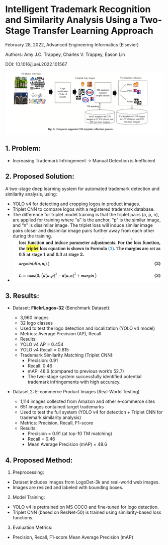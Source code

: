 # Intelligent Trademark Recognition and Similarity Analysis Using a Two-Stage Transfer Learning Approach
February 28, 2022, Advanced Engineering Informatics (Elsevier)

Authors: Amy J.C. Trappey, Charles V. Trappey, Eason Lin

DOI: 10.1016/j.aei.2022.101567

![alt text](images/image-9.png)

## 1. Problem:

- Increasing Trademark Infringement -> Manual Detection is Inefficient

## 2. Proposed Solution:

A two-stage deep learning system for automated trademark detection and similarity analysis, using:

- YOLO v4 for detecting and cropping logos in product images.
- Triplet CNN to compare logos with a registered trademark database.
- The difference for triplet model training is that the triplet pairs (a, p, n), are applied for training where “a” is the anchor, “p” is the similar image, and “n” is dissimilar image. The triplet loss will induce similar image pairs closer and dissimilar image pairs further away from each other during the training.
- ![alt text](images/image-10.png)

## 3. Results:

- Dataset: **FlickrLogos-32** (Benchmark Dataset):
  - 3,960 images
  - 32 logo classes
  - Used to test the logo detection and localization (YOLO v4 model)
  - Metrics: Average Precision (AP), Recall
  - Results:
  - YOLO v4 AP = 0.454
  - YOLO v4 Recall = 0.815
  - Trademark Similarity Matching (Triplet CNN):
    - Precision: 0.91
    - Recall: 0.46
    - mAP: 48.6 (compared to previous work’s 52.7)
    - The two-stage system successfully identified potential trademark infringements with high accuracy.

- Dataset 2: E-commerce Product Images (Real-World Testing)
  - 1,114 images collected from Amazon and other e-commerce sites
  - 651 images contained target trademarks
  - Used to test the full system (YOLO v4 for detection + Triplet CNN for trademark similarity analysis)
  - Metrics: Precision, Recall, F1-score
  - Results:
    - Precision = 0.91 (at top-10 TM matching)
    - Recall = 0.46
    - Mean Average Precision (mAP) = 48.6

## 4. Proposed Method:

1. Preprocessing:
- Dataset includes images from LogoDet-3k and real-world web images.
- Images are resized and labeled with bounding boxes.

2. Model Training:
- YOLO v4 is pretrained on MS COCO and fine-tuned for logo detection.
- Triplet CNN (based on ResNet-50) is trained using similarity-based loss functions.

3. Evaluation Metrics:
- Precision, Recall, F1-score
Mean Average Precision (mAP)


